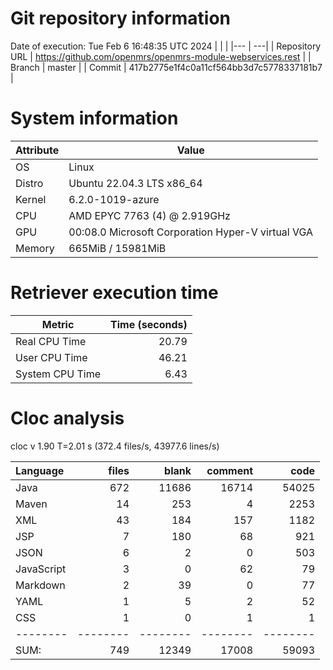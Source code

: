 # Git repository information
Date of execution: Tue Feb  6 16:48:35 UTC 2024
|    |    |
|--- | ---|
| Repository URL | https://github.com/openmrs/openmrs-module-webservices.rest |
| Branch         | master |
| Commit         | 417b2775e1f4c0a11cf564bb3d7c5778337181b7 |


# System information
| Attribute | Value |
| --------- | ----- |
| OS | Linux  |
| Distro | Ubuntu 22.04.3 LTS x86_64  |
| Kernel | 6.2.0-1019-azure  |
| CPU | AMD EPYC 7763 (4) @ 2.919GHz  |
| GPU | 00:08.0 Microsoft Corporation Hyper-V virtual VGA  |
| Memory | 665MiB / 15981MiB  |

# Retriever execution time
| Metric | Time (seconds) |
| --- | ---: |
| Real CPU Time | 20.79 |
| User CPU Time | 46.21 |
| System CPU Time | 6.43 |
<!--
Explainations:
- __Real CPU Time__: actual time the command has run (can be less than total time spent in user and system mode for multi-threaded processes)
- __User CPU Time__: time the command has spent running in user mode
- __System CPU Time__: time the command has spent running in system or kernel mode
-->

# Cloc analysis
cloc v 1.90  T=2.01 s (372.4 files/s, 43977.6 lines/s)

Language|files|blank|comment|code
:-------|-------:|-------:|-------:|-------:
Java|672|11686|16714|54025
Maven|14|253|4|2253
XML|43|184|157|1182
JSP|7|180|68|921
JSON|6|2|0|503
JavaScript|3|0|62|79
Markdown|2|39|0|77
YAML|1|5|2|52
CSS|1|0|1|1
--------|--------|--------|--------|--------
SUM:|749|12349|17008|59093
